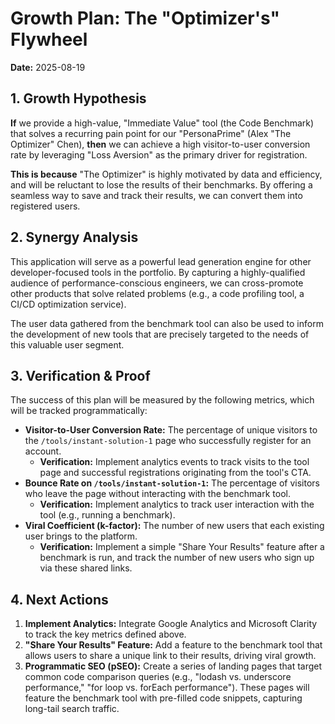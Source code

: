 # Growth Plan: The "Optimizer's" Flywheel

**Date:** 2025-08-19

## 1. Growth Hypothesis

**If** we provide a high-value, "Immediate Value" tool (the Code Benchmark) that solves a recurring pain point for our "PersonaPrime" (Alex "The Optimizer" Chen), **then** we can achieve a high visitor-to-user conversion rate by leveraging "Loss Aversion" as the primary driver for registration.

**This is because** "The Optimizer" is highly motivated by data and efficiency, and will be reluctant to lose the results of their benchmarks. By offering a seamless way to save and track their results, we can convert them into registered users.

## 2. Synergy Analysis

This application will serve as a powerful lead generation engine for other developer-focused tools in the portfolio. By capturing a highly-qualified audience of performance-conscious engineers, we can cross-promote other products that solve related problems (e.g., a code profiling tool, a CI/CD optimization service).

The user data gathered from the benchmark tool can also be used to inform the development of new tools that are precisely targeted to the needs of this valuable user segment.

## 3. Verification & Proof

The success of this plan will be measured by the following metrics, which will be tracked programmatically:

*   **Visitor-to-User Conversion Rate:** The percentage of unique visitors to the `/tools/instant-solution-1` page who successfully register for an account.
    *   **Verification:** Implement analytics events to track visits to the tool page and successful registrations originating from the tool's CTA.
*   **Bounce Rate on `/tools/instant-solution-1`:** The percentage of visitors who leave the page without interacting with the benchmark tool.
    *   **Verification:** Implement analytics to track user interaction with the tool (e.g., running a benchmark).
*   **Viral Coefficient (k-factor):** The number of new users that each existing user brings to the platform.
    *   **Verification:** Implement a simple "Share Your Results" feature after a benchmark is run, and track the number of new users who sign up via these shared links.

## 4. Next Actions

1.  **Implement Analytics:** Integrate Google Analytics and Microsoft Clarity to track the key metrics defined above.
2.  **"Share Your Results" Feature:** Add a feature to the benchmark tool that allows users to share a unique link to their results, driving viral growth.
3.  **Programmatic SEO (pSEO):** Create a series of landing pages that target common code comparison queries (e.g., "lodash vs. underscore performance," "for loop vs. forEach performance"). These pages will feature the benchmark tool with pre-filled code snippets, capturing long-tail search traffic.
